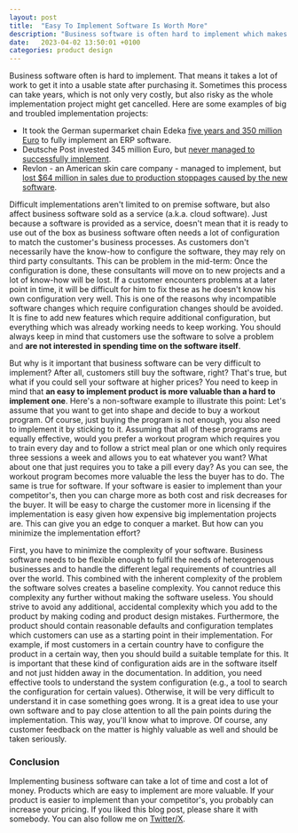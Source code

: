 ```yaml
---
layout: post
title:  "Easy To Implement Software Is Worth More"
description: "Business software is often hard to implement which makes the software less valuable. You can earn more money with easy to implement software."
date:   2023-04-02 13:50:01 +0100
categories: product design
---
```

Business software often is hard to implement. That means it takes a lot of work to get it into a usable state after purchasing it. Sometimes this process can take years, which is not only very costly, but also risky as the whole implementation project might get cancelled. Here are some examples of big and troubled implementation projects: 
+ It took the German supermarket chain Edeka [five years and 350 million Euro](https://www.wiwo.de/unternehmen/it/haribo-lidl-deutsche-post-und-co-die-lange-liste-schwieriger-und-gefloppter-sap-projekte/23771296.html) to fully implement an ERP software. 
+ Deutsche Post invested 345 million Euro, but [never managed to successfully implement](https://www.pcworld.com/article/418564/sap-dont-blame-us-for-dhls-ailing-logistics-system.html). 
+ Revlon - an American skin care company - managed to implement, but [lost $64 million in sales due to production stoppages caused by the new software](https://www.techtarget.com/searcherp/feature/7-reasons-for-ERP-implementation-failure).

Difficult implementations aren't limited to on premise software, but also affect business software sold as a service (a.k.a. cloud software). Just because a software is provided as a service, doesn't mean that it is ready to use out of the box as business software often needs a lot of configuration to match the customer's business processes. As customers don't necessarily have the know-how to configure the software, they may rely on third party consultants. This can be problem in the mid-term: Once the configuration is done, these consultants will move on to new projects and a lot of know-how will be lost. If a customer encounters problems at a later point in time, it will be difficult for him to fix these as he doesn't know his own configuration very well. This is one of the reasons why incompatible software changes which require configuration changes should be avoided. It is fine to add new features which require additional configuration, but everything which was already working needs to keep working. You should always keep in mind that customers use the software to solve a problem and **are not interested in spending time on the software itself**.

But why is it important that business software can be very difficult to implement? After all, customers still buy the software, right? That's true, but what if you could sell your software at higher prices? You need to keep in mind that **an easy to implement product is more valuable than a hard to implement one**. Here's a non-software example to illustrate this point: Let's assume that you want to get into shape and decide to buy a workout program. Of course, just buying the program is not enough, you also need to implement it by sticking to it. Assuming that all of these programs are equally effective, would you prefer a workout program which requires you to train every day and to follow a strict meal plan or one which only requires three sessions a week and allows you to eat whatever you want? What about one that just requires you to take a pill every day? As you can see, the workout program becomes more valuable the less the buyer has to do. The same is true for software. If your software is easier to implement than your competitor's, then you can charge more as both cost and risk decreases for the buyer. It will be easy to charge the customer more in licensing if the implementation is easy given how expensive big implementation projects are. This can give you an edge to conquer a market. But how can you minimize the implementation effort?

First, you have to minimize the complexity of your software. Business software needs to be flexible enough to fulfil the needs of heterogenous businesses and to handle the different legal requirements of countries all over the world. This combined with the inherent complexity of the problem the software solves creates a baseline complexity. You cannot reduce this complexity any further without making the software useless. You should strive to avoid any additional, accidental complexity which you add to the product by making coding and product design mistakes. Furthermore, the product should contain reasonable defaults and configuration templates which customers can use as a starting point in their implementation. For example, if most customers in a certain country have to configure the product in a certain way, then you should build a suitable template for this. It is important that these kind of configuration aids are in the software itself and not just hidden away in the documentation. In addition, you need effective tools to understand the system configuration (e.g., a tool to search the configuration for certain values). Otherwise, it will be very difficult to understand it in case something goes wrong. It is a great idea to use your own software and to pay close attention to all the pain points during the implementation. This way, you'll know what to improve. Of course, any customer feedback on the matter is highly valuable as well and should be taken seriously.

### Conclusion
Implementing business software can take a lot of time and cost a lot of money. Products which are easy to implement are more valuable. If your product is easier to implement than your competitor's, you probably can increase your pricing. If you liked this blog post, please share it with somebody. You can also follow me on [Twitter/X](https://twitter.com/fxr256).